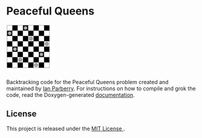 # Peaceful Queens

<img src="https://github.com/Ian-Parberry/peacefulqueens/blob/main/Doxygen/Images/14602753.svg" alt="" width="25%" />

Backtracking code for the Peaceful Queens problem created and maintained
by [Ian Parberry](http://ianparberry.com/).
For instructions on how to compile and grok the code, read the Doxygen-generated
[documentation](https://ian-parberry.github.io/peacefulqueens). 

## License

This project is released under the [MIT License ](https://github.com/Ian-Parberry/peacefulqueens/blob/master/LICENSE).
